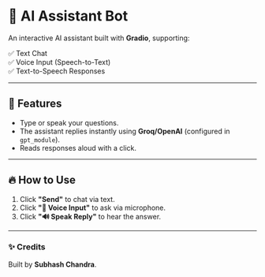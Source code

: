 # 🤖 AI Assistant Bot

An interactive AI assistant built with **Gradio**, supporting:

✅ Text Chat  
✅ Voice Input (Speech-to-Text)  
✅ Text-to-Speech Responses  

---

## 🚀 Features
- Type or speak your questions.
- The assistant replies instantly using **Groq/OpenAI** (configured in `gpt_module`).
- Reads responses aloud with a click.

---

## 🔥 How to Use
1. Click **"Send"** to chat via text.
2. Click **"🎤 Voice Input"** to ask via microphone.
3. Click **"🔊 Speak Reply"** to hear the answer.

---

### ✨ Credits
Built by **Subhash Chandra**.

